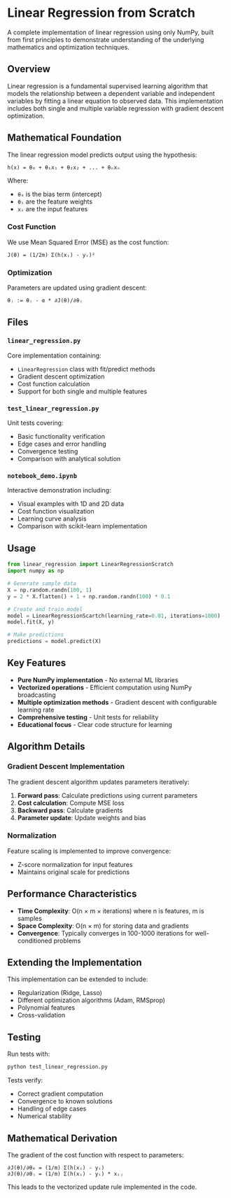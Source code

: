 # Linear Regression from Scratch

A complete implementation of linear regression using only NumPy, built from first principles to demonstrate understanding of the underlying mathematics and optimization techniques.

## Overview

Linear regression is a fundamental supervised learning algorithm that models the relationship between a dependent variable and independent variables by fitting a linear equation to observed data. This implementation includes both single and multiple variable regression with gradient descent optimization.

## Mathematical Foundation

The linear regression model predicts output using the hypothesis:
```
h(x) = θ₀ + θ₁x₁ + θ₂x₂ + ... + θₙxₙ
```

Where:
- `θ₀` is the bias term (intercept)
- `θᵢ` are the feature weights
- `xᵢ` are the input features

### Cost Function
We use Mean Squared Error (MSE) as the cost function:
```
J(θ) = (1/2m) Σ(h(xᵢ) - yᵢ)²
```

### Optimization
Parameters are updated using gradient descent:
```
θⱼ := θⱼ - α * ∂J(θ)/∂θⱼ
```

## Files

### `linear_regression.py`
Core implementation containing:
- `LinearRegression` class with fit/predict methods
- Gradient descent optimization
- Cost function calculation
- Support for both single and multiple features

### `test_linear_regression.py`
Unit tests covering:
- Basic functionality verification
- Edge cases and error handling
- Convergence testing
- Comparison with analytical solution

### `notebook_demo.ipynb`
Interactive demonstration including:
- Visual examples with 1D and 2D data
- Cost function visualization
- Learning curve analysis
- Comparison with scikit-learn implementation

## Usage

```python
from linear_regression import LinearRegressionScratch
import numpy as np

# Generate sample data
X = np.random.randn(100, 1)
y = 2 * X.flatten() + 1 + np.random.randn(100) * 0.1

# Create and train model
model = LinearRegressionScartch(learning_rate=0.01, iterations=1000)
model.fit(X, y)

# Make predictions
predictions = model.predict(X)
```

## Key Features

- **Pure NumPy implementation** - No external ML libraries
- **Vectorized operations** - Efficient computation using NumPy broadcasting
- **Multiple optimization methods** - Gradient descent with configurable learning rate
- **Comprehensive testing** - Unit tests for reliability
- **Educational focus** - Clear code structure for learning

## Algorithm Details

### Gradient Descent Implementation
The gradient descent algorithm updates parameters iteratively:

1. **Forward pass**: Calculate predictions using current parameters
2. **Cost calculation**: Compute MSE loss
3. **Backward pass**: Calculate gradients
4. **Parameter update**: Update weights and bias

### Normalization
Feature scaling is implemented to improve convergence:
- Z-score normalization for input features
- Maintains original scale for predictions

## Performance Characteristics

- **Time Complexity**: O(n × m × iterations) where n is features, m is samples
- **Space Complexity**: O(n × m) for storing data and gradients
- **Convergence**: Typically converges in 100-1000 iterations for well-conditioned problems

## Extending the Implementation

This implementation can be extended to include:
- Regularization (Ridge, Lasso)
- Different optimization algorithms (Adam, RMSprop)
- Polynomial features
- Cross-validation

## Testing

Run tests with:
```bash
python test_linear_regression.py
```

Tests verify:
- Correct gradient computation
- Convergence to known solutions
- Handling of edge cases
- Numerical stability

## Mathematical Derivation

The gradient of the cost function with respect to parameters:
```
∂J(θ)/∂θ₀ = (1/m) Σ(h(xᵢ) - yᵢ)
∂J(θ)/∂θⱼ = (1/m) Σ(h(xᵢ) - yᵢ) * xᵢⱼ
```

This leads to the vectorized update rule implemented in the code.
